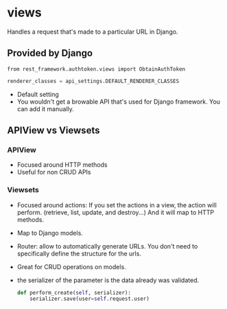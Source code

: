 # views
Handles a request that's made to a particular URL in Django.

## Provided by Django
`from rest_framework.authtoken.views import ObtainAuthToken`


```python
renderer_classes = api_settings.DEFAULT_RENDERER_CLASSES
```
- Default setting
- You wouldn't get a browable API that's used for Django framework. You can add it manually.

## APIView vs Viewsets
### APIView
- Focused around HTTP methods
- Useful for non CRUD APIs

### Viewsets
- Focused around actions: If you set the actions in a view, the action will perform. (retrieve, list, update, and destroy...) And it will map to HTTP methods.
- Map to Django models.
- Router: allow to automatically generate URLs. You don't need to specifically define the structure for the urls.
- Great for CRUD operations on models.

- the serializer of the parameter is the data already was validated.
    ```python
    def perform_create(self, serializer):
        serializer.save(user=self.request.user)
    ```